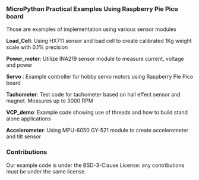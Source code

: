 ### MicroPython Practical Examples Using Raspberry Pie Pico board

Those are examples of implementation using various sensor modules

**Load_Cell**: Using HX711 sensor and load cell to create calibrated 1Kg weight scale with 0.1% precision

**Power_meter**: Utilize INA219 sensor module to measure current, voltage and power

**Servo** : Example controller for hobby servo motors using Raspberry Pie Pico board

**Tachometer**: Test code for tachometer based on hall effect sensor and magnet. Measures up to 3000 RPM

**VCP_demo**: Example code showing use of threads and how to build stand alone applications 

**Accelerometer**: Using MPU-6050 GY-521 module to create accelerometer and tilt sensor

### Contributions

Our example code is under the BSD-3-Clause License: any contributions must be under the same license.
